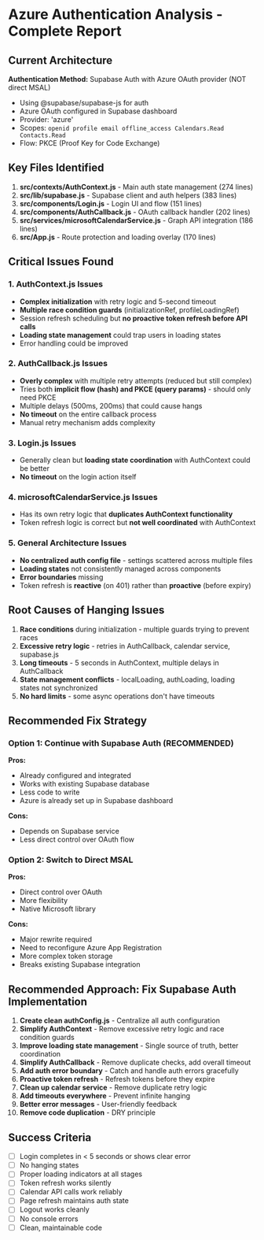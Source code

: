 # Azure Authentication Analysis - Complete Report

## Current Architecture

**Authentication Method:** Supabase Auth with Azure OAuth provider (NOT direct MSAL)
- Using @supabase/supabase-js for auth
- Azure OAuth configured in Supabase dashboard
- Provider: 'azure'
- Scopes: `openid profile email offline_access Calendars.Read Contacts.Read`
- Flow: PKCE (Proof Key for Code Exchange)

## Key Files Identified

1. **src/contexts/AuthContext.js** - Main auth state management (274 lines)
2. **src/lib/supabase.js** - Supabase client and auth helpers (383 lines)
3. **src/components/Login.js** - Login UI and flow (151 lines)
4. **src/components/AuthCallback.js** - OAuth callback handler (202 lines)
5. **src/services/microsoftCalendarService.js** - Graph API integration (186 lines)
6. **src/App.js** - Route protection and loading overlay (170 lines)

## Critical Issues Found

### 1. AuthContext.js Issues
- **Complex initialization** with retry logic and 5-second timeout
- **Multiple race condition guards** (initializationRef, profileLoadingRef)
- Session refresh scheduling but **no proactive token refresh before API calls**
- **Loading state management** could trap users in loading states
- Error handling could be improved

### 2. AuthCallback.js Issues
- **Overly complex** with multiple retry attempts (reduced but still complex)
- Tries both **implicit flow (hash) and PKCE (query params)** - should only need PKCE
- Multiple delays (500ms, 200ms) that could cause hangs
- **No timeout** on the entire callback process
- Manual retry mechanism adds complexity

### 3. Login.js Issues
- Generally clean but **loading state coordination** with AuthContext could be better
- **No timeout** on the login action itself

### 4. microsoftCalendarService.js Issues
- Has its own retry logic that **duplicates AuthContext functionality**
- Token refresh logic is correct but **not well coordinated** with AuthContext

### 5. General Architecture Issues
- **No centralized auth config file** - settings scattered across multiple files
- **Loading states** not consistently managed across components
- **Error boundaries** missing
- Token refresh is **reactive** (on 401) rather than **proactive** (before expiry)

## Root Causes of Hanging Issues

1. **Race conditions** during initialization - multiple guards trying to prevent races
2. **Excessive retry logic** - retries in AuthCallback, calendar service, supabase.js
3. **Long timeouts** - 5 seconds in AuthContext, multiple delays in AuthCallback
4. **State management conflicts** - localLoading, authLoading, loading states not synchronized
5. **No hard limits** - some async operations don't have timeouts

## Recommended Fix Strategy

### Option 1: Continue with Supabase Auth (RECOMMENDED)
**Pros:**
- Already configured and integrated
- Works with existing Supabase database
- Less code to write
- Azure is already set up in Supabase dashboard

**Cons:**
- Depends on Supabase service
- Less direct control over OAuth flow

### Option 2: Switch to Direct MSAL
**Pros:**
- Direct control over OAuth
- More flexibility
- Native Microsoft library

**Cons:**
- Major rewrite required
- Need to reconfigure Azure App Registration
- More complex token storage
- Breaks existing Supabase integration

## Recommended Approach: Fix Supabase Auth Implementation

1. **Create clean authConfig.js** - Centralize all auth configuration
2. **Simplify AuthContext** - Remove excessive retry logic and race condition guards
3. **Improve loading state management** - Single source of truth, better coordination
4. **Simplify AuthCallback** - Remove duplicate checks, add overall timeout
5. **Add auth error boundary** - Catch and handle auth errors gracefully
6. **Proactive token refresh** - Refresh tokens before they expire
7. **Clean up calendar service** - Remove duplicate retry logic
8. **Add timeouts everywhere** - Prevent infinite hanging
9. **Better error messages** - User-friendly feedback
10. **Remove code duplication** - DRY principle

## Success Criteria

- [ ] Login completes in < 5 seconds or shows clear error
- [ ] No hanging states
- [ ] Proper loading indicators at all stages
- [ ] Token refresh works silently
- [ ] Calendar API calls work reliably
- [ ] Page refresh maintains auth state
- [ ] Logout works cleanly
- [ ] No console errors
- [ ] Clean, maintainable code
